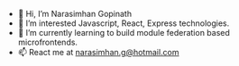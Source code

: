 - 👋 Hi, I’m Narasimhan Gopinath
- 👀 I’m interested Javascript, React, Express technologies.
- 🌱 I’m currently learning to build module federation based microfrontends.
- 📫 React me at narasimhan.g@hotmail.com

<!---
sargurgn/sargurgn is a ✨ special ✨ repository because its `README.md` (this file) appears on your GitHub profile.
You can click the Preview link to take a look at your changes.
--->
